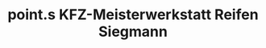 ---
title: "point.s KFZ-Meisterwerkstatt Reifen Siegmann"
url: /achern/point-s-kfz-meisterwerkstatt-reifen-siegmann/
shop: Autowerkstatt
---